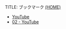TITLE: ブックマーク [(HOME)](../index.md)

* [YouTube](https://www.youtube.com/)
* [02 - YouTube](https://www.youtube.com/playlist?list=PL8EqMvNG50I03YfKVSmSwIlU8DXPjaA4H)

